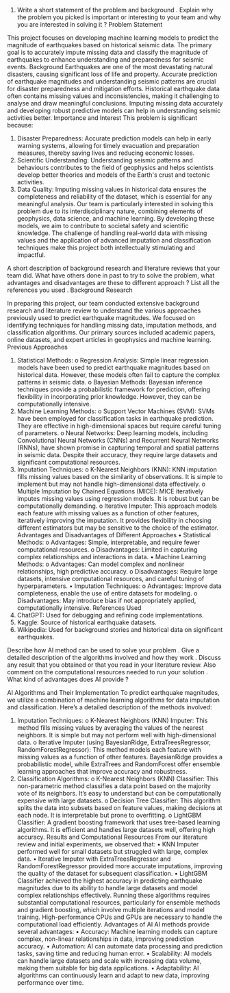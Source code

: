 1.	Write a short statement of the problem and background . Explain why the problem you picked is important or interesting to your team and why you are interested in solving it ?
Problem Statement

This project focuses on developing machine learning models to predict the magnitude of earthquakes based on historical seismic data. The primary goal is to accurately impute missing data and classify the magnitude of earthquakes to enhance understanding and preparedness for seismic events.
Background
Earthquakes are one of the most devastating natural disasters, causing significant loss of life and property. Accurate prediction of earthquake magnitudes and understanding seismic patterns are crucial for disaster preparedness and mitigation efforts. Historical earthquake data often contains missing values and inconsistencies, making it challenging to analyse and draw meaningful conclusions. Imputing missing data accurately and developing robust predictive models can help in understanding seismic activities better.
Importance and Interest
This problem is significant because:
1.	Disaster Preparedness: Accurate prediction models can help in early warning systems, allowing for timely evacuation and preparation measures, thereby saving lives and reducing economic losses.
2.	Scientific Understanding: Understanding seismic patterns and behaviours contributes to the field of geophysics and helps scientists develop better theories and models of the Earth's crust and tectonic activities.
3.	Data Quality: Imputing missing values in historical data ensures the completeness and reliability of the dataset, which is essential for any meaningful analysis.
Our team is particularly interested in solving this problem due to its interdisciplinary nature, combining elements of geophysics, data science, and machine learning. By developing these models, we aim to contribute to societal safety and scientific knowledge. The challenge of handling real-world data with missing values and the application of advanced imputation and classification techniques make this project both intellectually stimulating and impactful.





A short description of background research and literature reviews that your team did. What have others done in past to try to solve the problem, what advantages and disadvantages are these to different approach ? List all the references you used .
Background Research

In preparing this project, our team conducted extensive background research and literature review to understand the various approaches previously used to predict earthquake magnitudes. We focused on identifying techniques for handling missing data, imputation methods, and classification algorithms. Our primary sources included academic papers, online datasets, and expert articles in geophysics and machine learning.
Previous Approaches
1.	Statistical Methods:
o	Regression Analysis: Simple linear regression models have been used to predict earthquake magnitudes based on historical data. However, these models often fail to capture the complex patterns in seismic data.
o	Bayesian Methods: Bayesian inference techniques provide a probabilistic framework for prediction, offering flexibility in incorporating prior knowledge. However, they can be computationally intensive.
2.	Machine Learning Methods:
o	Support Vector Machines (SVM): SVMs have been employed for classification tasks in earthquake prediction. They are effective in high-dimensional spaces but require careful tuning of parameters.
o	Neural Networks: Deep learning models, including Convolutional Neural Networks (CNNs) and Recurrent Neural Networks (RNNs), have shown promise in capturing temporal and spatial patterns in seismic data. Despite their accuracy, they require large datasets and significant computational resources.
3.	Imputation Techniques:
o	K-Nearest Neighbors (KNN): KNN imputation fills missing values based on the similarity of observations. It is simple to implement but may not handle high-dimensional data effectively.
o	Multiple Imputation by Chained Equations (MICE): MICE iteratively imputes missing values using regression models. It is robust but can be computationally demanding.
o	Iterative Imputer: This approach models each feature with missing values as a function of other features, iteratively improving the imputation. It provides flexibility in choosing different estimators but may be sensitive to the choice of the estimator.
Advantages and Disadvantages of Different Approaches
•	Statistical Methods:
o	Advantages: Simple, interpretable, and require fewer computational resources.
o	Disadvantages: Limited in capturing complex relationships and interactions in data.
•	Machine Learning Methods:
o	Advantages: Can model complex and nonlinear relationships, high predictive accuracy.
o	Disadvantages: Require large datasets, intensive computational resources, and careful tuning of hyperparameters.
•	Imputation Techniques:
o	Advantages: Improve data completeness, enable the use of entire datasets for modeling.
o	Disadvantages: May introduce bias if not appropriately applied, computationally intensive.
References Used
1.	ChatGPT: Used for debugging and refining code implementations.
2.	Kaggle: Source of historical earthquake datasets.
3.	Wikipedia: Used for background stories and historical data on significant earthquakes.






Describe how AI method can be used to solve your problem . Give a detailed description of the algorithms involved and how they work . Discuss any result that you obtained or that you read in your literature review. Also comment on the computational resources needed to run your solution . What kind of advantages does AI provide ?

AI Algorithms and Their Implementation
To predict earthquake magnitudes, we utilize a combination of machine learning algorithms for data imputation and classification. Here’s a detailed description of the methods involved:
1.	Imputation Techniques:
o	K-Nearest Neighbors (KNN) Imputer: This method fills missing values by averaging the values of the nearest neighbors. It is simple but may not perform well with high-dimensional data.
o	Iterative Imputer (using BayesianRidge, ExtraTreesRegressor, RandomForestRegressor): This method models each feature with missing values as a function of other features. BayesianRidge provides a probabilistic model, while ExtraTrees and RandomForest offer ensemble learning approaches that improve accuracy and robustness.
2.	Classification Algorithms:
o	K-Nearest Neighbors (KNN) Classifier: This non-parametric method classifies a data point based on the majority vote of its neighbors. It’s easy to understand but can be computationally expensive with large datasets.
o	Decision Tree Classifier: This algorithm splits the data into subsets based on feature values, making decisions at each node. It is interpretable but prone to overfitting.
o	LightGBM Classifier: A gradient boosting framework that uses tree-based learning algorithms. It is efficient and handles large datasets well, offering high accuracy.
Results and Computational Resources
From our literature review and initial experiments, we observed that:
•	KNN Imputer performed well for small datasets but struggled with large, complex data.
•	Iterative Imputer with ExtraTreesRegressor and RandomForestRegressor provided more accurate imputations, improving the quality of the dataset for subsequent classification.
•	LightGBM Classifier achieved the highest accuracy in predicting earthquake magnitudes due to its ability to handle large datasets and model complex relationships effectively.
Running these algorithms requires substantial computational resources, particularly for ensemble methods and gradient boosting, which involve multiple iterations and model training. High-performance CPUs and GPUs are necessary to handle the computational load efficiently.
Advantages of AI
AI methods provide several advantages:
•	Accuracy: Machine learning models can capture complex, non-linear relationships in data, improving prediction accuracy.
•	Automation: AI can automate data processing and prediction tasks, saving time and reducing human error.
•	Scalability: AI models can handle large datasets and scale with increasing data volume, making them suitable for big data applications.
•	Adaptability: AI algorithms can continuously learn and adapt to new data, improving performance over time.

